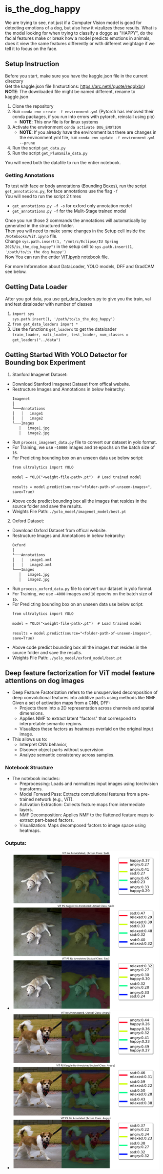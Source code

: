 # is_the_dog_happy

We are trying to see, not just if a Computer Vision model is good for detecting emotions of a dog, but also how it vizulizes these results. What is the model looking for when trying to classify a doggo as "HAPPY", do the facial features make or break how a model predicts emotions in animals, does it view the same features differently or with different weightage if we tell it to focus on the face. 

## Setup Instruction

Before you start, make sure you have the kaggle.json file in the current directory <br>
Get the kaggle.json file (Insturctions: https://arc.net/l/quote/reqqlxbn)<br>
<b>NOTE</b>: The downloaded file might be named different, rename to kaggle.json

1. Clone the repository
2. Run `conda env create -f environment.yml` (Pytorch has removed their conda packages, if you run into errors with pytorch, reinstall using pip)
   - <b>NOTE</b>: This env file is for linux systems
3. Activate the environment `conda activate DOG_EMOTION`
   - <b>NOTE</b>: If you already have the environment but there are changes in the environment.yml file, run `conda env update -f environment.yml --prune`
4. Run the script `get_data.py`
5. Run the script `get_PlumSmile_data.py`

You will need both the datafile to run the entier notebook.

### Getting Annotations

To test with face or body annotations (Bounding Boxes), run the script `get_annotations.py`, for face annotations use the flag `-f` <br>
You will need to run the script 2 times <br>
- `get_annotations.py -f -o` for oxford only annotation model
- `get_annotations.py -f` for the Mulit-Stage trained model

Once you run those 2 commands the annotations will automatically by generated in the structured folder.<br>
Then you will need to make some changes in the Setup cell inside the `/Notebooks/ViT.ipynb` file.<br>
Change `sys.path.insert(1, "/mnt/c/Eclipse/IU Spring 2025/is_the_dog_happy")` in the setup cell to `sys.path.insert(1, '/path/to/is_the_dog_happy')`<br>
Now You can run the entier [ViT.ipynb](Notebooks/VIT.ipynb) notebook file.<br>

For more Information about DataLoader, YOLO models, DFF and GradCAM see below.

## Getting Data Loader

After you got data, you use get_data_loaders.py to give you the train, val and test dataloader with number of classes 

1. `import sys` <br>
   `sys.path.insert(1, '/path/to/is_the_dog_happy')`
2. `from get_data_loaders import *`
3. Use the functions `get_loaders` to get the dataloader<br>
   `train_loader, vali_loader, test_loader, num_classes = get_loaders("../data")`


## Getting Started With YOLO Detector for Bounding box Experiment

1. Stanford Imagenet Dataset:

* Download Stanford Imagenet Dataset from offical website.
* Restructure Images and Annotations in below heirarchy:
   ```
   Imagenet
   │
   └───Annotations
   │   │   image1
   │   │   image2
   └───Images
      │   image1.jpg
      │   image2.jpg
   ```
* Run `process_imagenet_data.py` file to convert our dataset in yolo format.
* For Training, we use `~10000` images and `10` epochs on the batch size of `16`.
* For Predicting bounding box on an unseen data use below script:
   ```
   from ultralytics import YOLO

   model = YOLO("<weight-file-path>.pt")  # Load trained model

   results = model.predict(source="<folder-path-of-unseen-images>", save=True)
   ```
* Above code predict bounding box all the images that resides in the source folder and save the results.
* Weights File Path: `./yolo_model/imagenet_model/best.pt`

2. Oxford Dataset:

* Download Oxford Dataset from offical website.
* Restructure Images and Annotations in below heirarchy:
   ```
   Oxford
   │
   └───Annotations
   │   │   image1.xml
   │   │   image2.xml
   └───Images
      │   image1.jpg
      │   image2.jpg
   ```
* Run `process_oxford_data.py` file to convert our dataset in yolo format.
* For Training, we use `~4000` images and `10` epochs on the batch size of `16`.
* For Predicting bounding box on an unseen data use below script:
   ```
   from ultralytics import YOLO

   model = YOLO("<weight-file-path>.pt")  # Load trained model

   results = model.predict(source="<folder-path-of-unseen-images>", save=True)
   ```
* Above code predict bounding box all the images that resides in the source folder and save the results.
* Weights File Path: `./yolo_model/oxford_model/best.pt`

## Deep feature factorization for ViT model feature attentions on dog images

* Deep Feature Factorization refers to the unsupervised decomposition of deep convolutional features into additive parts using methods like NMF. Given a set of activation maps from a CNN, DFF:
   * Projects them into a 2D representation across channels and spatial dimensions.
   * Applies NMF to extract latent "factors" that correspond to interpretable semantic regions.
   * Visualizes these factors as heatmaps overlaid on the original input image.
* This allows us to:
   * Interpret CNN behavior,
   * Discover object parts without supervision
   * Analyze semantic consistency across samples.

### Notebook Structure

* The notebook includes:
   * Preprocessing: Loads and normalizes input images using torchvision transforms.
   * Model Forward Pass: Extracts convolutional features from a pre-trained network (e.g., ViT).
   * Activation Extraction: Collects feature maps from intermediate layers.
   * NMF Decomposition: Applies NMF to the flattened feature maps to extract part-based factors.
   * Visualization: Maps decomposed factors to image space using heatmaps.

### Outputs:

* ![Output1](dff_outputs/image_1.png)
* ![Output2](dff_outputs/image_2.png)
